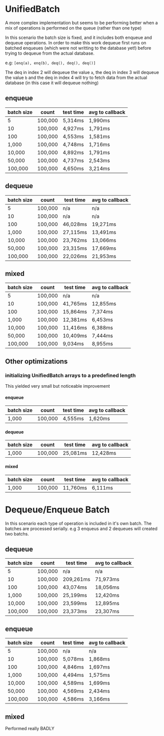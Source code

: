 # UnifiedBatch
A more complex implementation but seems to be performing better when a mix of operations is performed on the queue (rather than one type)

In this scenario the batch size is fixed, and it includes both enqueue and dequeue operations. In order to make this work dequeue first runs on batched enqueues (which were not writting to the database yet!) before trying to dequeue from the actual database. 

e.g: ```[enq(a), enq(b), deq(), deq(), deq()]```

The deq in index 2 will dequeue the value ```a```, the deq in index 3 will dequeue the value ```b``` and the deq in index 4 will try to fetch data from the actual database (in this case it will dequeue nothing)

## enqueue

| batch size | count | test time | avg to callback|
|-------------|---------|------------|------------------|
| 5 | 100,000 | 5,314ms | 1,990ms |
| 10 | 100,000 | 4,927ms | 1,791ms |
| 100 | 100,000 | 4,553ms | 1,581ms |
| 1,000 | 100,000 | 4,748ms | 1,716ms |
| 10,000 | 100,000 | 4,892ms | 1,791ms |
| 50,000 | 100,000 | 4,737ms | 2,543ms |
| 100,000 | 100,000 | 4,650ms | 3,214ms |

## dequeue

| batch size | count | test time | avg to callback|
|-------------|---------|------------|------------------|
| 5 | 100,000 | n/a | n/a |
| 10 | 100,000 | n/a | n/a |
| 100 | 100,000 | 46,028ms | 19,271ms |
| 1,000 | 100,000 | 27,115ms | 13,491ms |
| 10,000 | 100,000 | 23,762ms | 13,066ms |
| 50,000 | 100,000 | 23,315ms | 17,669ms |
| 100,000 | 100,000 | 22,026ms | 21,953ms |

## mixed

| batch size | count | test time | avg to callback|
|-------------|---------|------------|------------------|
| 5 | 100,000 | n/a | n/a |
| 10 | 100,000 | 41,765ms | 12,855ms |
| 100 | 100,000 | 15,864ms | 7,374ms |
| 1,000 | 100,000 | 12,381ms | 6,453ms |
| 10,000 | 100,000 | 11,416ms | 6,388ms |
| 50,000 | 100,000 | 10,409ms | 7,444ms |
| 100,000 | 100,000 | 9,034ms | 8,955ms |

## Other optimizations

### initializing UnifiedBatch arrays to a predefined length

This yielded very small but noticeable improvement

#### enqueue

| batch size | count | test time | avg to callback|
|-------------|---------|------------|------------------|
| 1,000 | 100,000 | 4,555ms | 1,620ms |

#### dequeue

| batch size | count | test time | avg to callback|
|-------------|---------|------------|------------------|
| 1,000 | 100,000 | 25,081ms | 12,428ms |

#### mixed

| batch size | count | test time | avg to callback|
|-------------|---------|------------|------------------|
| 1,000 | 100,000 | 11,760ms | 6,111ms |

# Dequeue/Enqueue Batch
In this scenario each type of operation is included in it's own batch. The batches are processed serially. e.g 3 enqueus and 2 dequeues will created two batchs.

## dequeue

| batch size | count | test time | avg to callback|
|-------------|---------|------------|------------------|
| 5 | 100,000 | n/a | n/a |
| 10 | 100,000 | 209,261ms | 71,973ms |
| 100 | 100,000 | 43,074ms | 18,056ms |
| 1,000 | 100,000 | 25,199ms | 12,420ms |
| 10,000 | 100,000 | 23,599ms | 12,895ms |
| 100,000 | 100,000 | 23,373ms | 23,307ms |

## enqueue

| batch size | count | test time | avg to callback|
|-------------|---------|------------|------------------|
| 5 | 100,000 | n/a | n/a |
| 10 | 100,000 | 5,078ms | 1,868ms |
| 100 | 100,000 | 4,846ms | 1,697ms |
| 1,000 | 100,000 | 4,494ms | 1,575ms |
| 10,000 | 100,000 | 4,589ms | 1,699ms |
| 50,000 | 100,000 | 4,569ms | 2,434ms |
| 100,000 | 100,000 | 4,586ms | 3,166ms |

## mixed
Performed really BADLY

